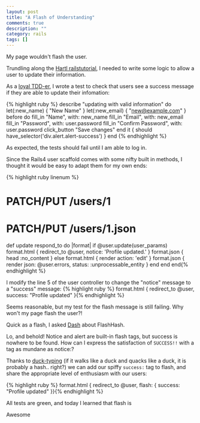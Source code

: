 ```yaml
---
layout: post
title: "A Flash of Understanding"
comments: true
description: ""
category: rails
tags: []
---
```


My page wouldn't flash the user.

Trundling along the [Hartl railstutorial](http://ruby.railstutorial.org/chapters/updating-showing-and-deleting-users?version=4.0#top), I needed to write some logic to allow a user to update their information.

As a [loyal TDD-er](http://www.katieleonard.ca/tdd/testing/2013/06/14/TDD-is-the-way-to-be/), I wrote a test to check that users see a success message if they are able to update their infomation:

{% highlight ruby %}
describe "updating with valid information" do
  let(:new_name) { "New Name" }
  let(:new_email) { "new@example.com" }
  before do
    fill_in "Name", with: new_name
    fill_in "Email", with: new_email
    fill_in "Password", with: user.password
    fill_in "Confirm Password", with: user.password
    click_button "Save changes"
  end
  it { should have_selector('div.alert.alert-success') }
end
{% endhighlight %}

As expected, the tests should fail until I am able to log in.

Since the Rails4 user scaffold comes with some nifty built in methods, I thought it would be easy to adapt them for my own ends:

{% highlight ruby linenum %}
# PATCH/PUT /users/1
# PATCH/PUT /users/1.json
def update
  respond_to do |format|
    if @user.update(user_params)
      format.html { redirect_to @user, notice: 'Profile updated.' }
      format.json { head :no_content }
    else
      format.html { render action: 'edit' }
      format.json { render json: @user.errors, status: :unprocessable_entity }
    end
  end
end{% endhighlight %}

I modify the line 5 of the user controller to change the "notice" message to a "success" message:
{% highlight ruby %}
format.html { redirect_to @user, success: "Profile updated" }{% endhighlight %}

Seems reasonable, but my test for the flash message is still failing. Why won't my page flash the user?!

Quick as a flash, I asked [Dash](https://itunes.apple.com/us/app/dash-docs-snippets/id458034879?mt=12) about FlashHash.

Lo, and behold! Notice and alert are built-in flash tags, but success is nowhere to be found. How can I express the satisfaction of `SUCCESS!!` with a tag as mundane as notice:?

Thanks to [duck-typing](http://en.wikipedia.org/wiki/Duck_typing) (if it walks like a duck and quacks like a duck, it is probably a hash.. right?) we can add our spiffy `success:` tag to flash, and share the appropriate level of enthusiasm with our users:

{% highlight ruby %}
format.html { redirect_to @user, flash: { success: "Profile updated" }}{% endhighlight %}

All tests are green, and today I learned that flash is

Awesome